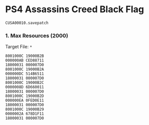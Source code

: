 # PS4 Assassins Creed Black Flag 

`CUSA00010.savepatch`

### 1. Max Resources (2000)

Target File: `*`

```
8001000C 19000B2B
000000AB CED88711
18000031 000007D0
8001000C 19000B2A
000000DC 514B6511
18000031 000007D0
8001000C 19000B2C
0000008D 6D660011
18000031 000007D0
8001000C 19000B2D
000000EA 0FED0E11
18000031 000007D0
8001000C 19000B29
0000002A 678D1F11
18000031 000007D0
```

